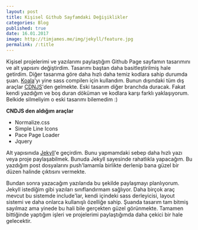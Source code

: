 ```yaml
---
layout: post
title: Kişisel Github Sayfamdaki Değişiklikler
categories: Blog
published: true
date: 16.01.2017
image: http://timjames.me/img/jekyll/feature.jpg
permalink: /:title
---
```


Kişisel projelerimi ve yazılarımı paylaştığım Github Page sayfamın tasarımını ve alt yapısını değiştirdim. Tasarımı baştan daha basitleştirilmiş hale getirdim. Diğer tasarıma göre daha hızlı daha temiz kodlara sahip durumda şuan. [Koala](http://koala-app.com)'yı yine sass compilerı için kullandım. Bunun dışındaki tüm dış araçlar [CDNJS](https://cdnjs.com/)'den gelmekte. Eski tasarım diğer branchda duracak. Fakat kendi yazdığım ve boş duran döküman ve kodlara karşı farklı yaklaşıyorum. Belkide silmeliyim o eski tasarımı bilemedim :)

**CNDJS den aldığım araçlar**

* Normalize.css
* Simple Line Icons
* Pace Page Loader
* Jquery

Alt yapısınıda [Jekyll](https://jekyllrb.com/)'e geçirdim. Bunu yapmamdaki sebep daha hızlı yazı veya proje paylaşabilmek. Bunuda Jekyll sayesinde rahatlıkla yapacağım. Bu yazdığım post dosyalarını push'lamamla birlikte derlenip bana güzel bir düzen halinde çıktısını vermekte.

Bundan sonra yazacağım yazılarıda bu şekilde paylaşmayı planlıyorum. Jekyll istediğim gibi yazıları sınıflandırmam sağlıyor. Daha birçok araç mevcut bu sistemde include'lar, kendi içindeki sass derleyicisi, layout sistemi ve daha onlarca kullanışlı özelliğe sahip. Şuanda tasarım tam bitmiş sayılmaz ama yinede bu hali bile gerçekten güzel görünmekte. Tamamen bittiğinde yaptığım işleri ve projelerimi paylaştığımda daha çekici bir hale gelecektir.